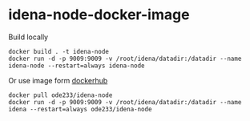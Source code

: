 # idena-node-docker-image

Build locally

```
docker build . -t idena-node
docker run -d -p 9009:9009 -v /root/idena/datadir:/datadir --name idena-node --restart=always idena-node
```

Or use image form [dockerhub](https://hub.docker.com/r/ode233/idena-node)

```
docker pull ode233/idena-node
docker run -d -p 9009:9009 -v /root/idena/datadir:/datadir --name idena --restart=always ode233/idena-node
```
